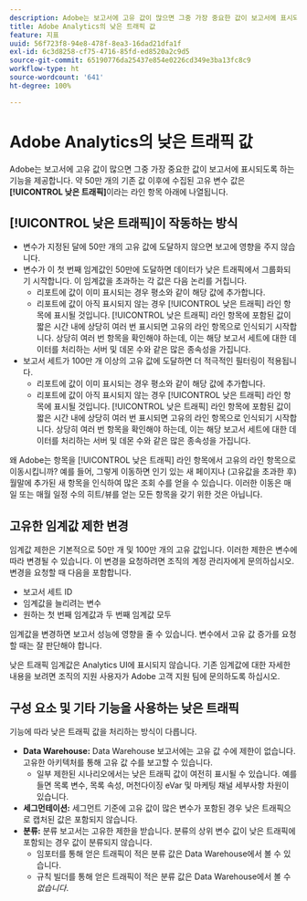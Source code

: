 ```yaml
---
description: Adobe는 보고서에 고유 값이 많으면 그중 가장 중요한 값이 보고서에 표시되도록 하는 기능을 제공합니다.
title: Adobe Analytics의 낮은 트래픽 값
feature: 지표
uuid: 56f723f8-94e8-478f-8ea3-16dad21dfa1f
exl-id: 6c3d8258-cf75-4716-85fd-ed8520a2c9d5
source-git-commit: 65190776da25437e854e0226cd349e3ba13fc8c9
workflow-type: ht
source-wordcount: '641'
ht-degree: 100%

---
```


# Adobe Analytics의 낮은 트래픽 값

Adobe는 보고서에 고유 값이 많으면 그중 가장 중요한 값이 보고서에 표시되도록 하는 기능을 제공합니다. 약 50만 개의 기존 값 이후에 수집된 고유 변수 값은 **[!UICONTROL 낮은 트래픽]**&#x200B;이라는 라인 항목 아래에 나열됩니다.

## [!UICONTROL 낮은 트래픽]이 작동하는 방식

* 변수가 지정된 달에 50만 개의 고유 값에 도달하지 않으면 보고에 영향을 주지 않습니다.
* 변수가 이 첫 번째 임계값인 50만에 도달하면 데이터가 낮은 트래픽에서 그룹화되기 시작합니다. 이 임계값을 초과하는 각 값은 다음 논리를 거칩니다.
   * 리포트에 값이 이미 표시되는 경우 평소와 같이 해당 값에 추가합니다.
   * 리포트에 값이 아직 표시되지 않는 경우 [!UICONTROL 낮은 트래픽] 라인 항목에 표시될 것입니다. [!UICONTROL 낮은 트래픽] 라인 항목에 포함된 값이 짧은 시간 내에 상당히 여러 번 표시되면 고유의 라인 항목으로 인식되기 시작합니다. 상당히 여러 번 항목을 확인해야 하는데, 이는 해당 보고서 세트에 대한 데이터를 처리하는 서버 및 데몬 수와 같은 많은 종속성을 가집니다.
* 보고서 세트가 100만 개 이상의 고유 값에 도달하면 더 적극적인 필터링이 적용됩니다.
   * 리포트에 값이 이미 표시되는 경우 평소와 같이 해당 값에 추가합니다.
   * 리포트에 값이 아직 표시되지 않는 경우 [!UICONTROL 낮은 트래픽] 라인 항목에 표시될 것입니다. [!UICONTROL 낮은 트래픽] 라인 항목에 포함된 값이 짧은 시간 내에 상당히 여러 번 표시되면 고유의 라인 항목으로 인식되기 시작합니다. 상당히 여러 번 항목을 확인해야 하는데, 이는 해당 보고서 세트에 대한 데이터를 처리하는 서버 및 데몬 수와 같은 많은 종속성을 가집니다.

왜 Adobe는 항목을 [!UICONTROL 낮은 트래픽] 라인 항목에서 고유의 라인 항목으로 이동시킵니까? 예를 들어, 그렇게 이동하면 인기 있는 새 페이지나 (고유값을 초과한 후) 월말에 추가된 새 항목을 인식하여 많은 조회 수를 얻을 수 있습니다. 이러한 이동은 매일 또는 매월 일정 수의 히트/뷰를 얻는 모든 항목을 갖기 위한 것은 아닙니다.

## 고유한 임계값 제한 변경

임계값 제한은 기본적으로 50만 개 및 100만 개의 고유 값입니다. 이러한 제한은 변수에 따라 변경될 수 있습니다. 이 변경을 요청하려면 조직의 계정 관리자에게 문의하십시오. 변경을 요청할 때 다음을 포함합니다.

* 보고서 세트 ID
* 임계값을 늘리려는 변수
* 원하는 첫 번째 임계값과 두 번째 임계값 모두

임계값을 변경하면 보고서 성능에 영향을 줄 수 있습니다. 변수에서 고유 값 증가를 요청할 때는 잘 판단해야 합니다.

낮은 트래픽 임계값은 Analytics UI에 표시되지 않습니다. 기존 임계값에 대한 자세한 내용을 보려면 조직의 지원 사용자가 Adobe 고객 지원 팀에 문의하도록 하십시오.

## 구성 요소 및 기타 기능을 사용하는 낮은 트래픽

기능에 따라 낮은 트래픽 값을 처리하는 방식이 다릅니다.

* **Data Warehouse:** Data Warehouse 보고서에는 고유 값 수에 제한이 없습니다. 고유한 아키텍처를 통해 고유 값 수를 보고할 수 있습니다.
   * 일부 제한된 시나리오에서는 낮은 트래픽 값이 여전히 표시될 수 있습니다. 예를 들면 목록 변수, 목록 속성, 머천다이징 eVar 및 마케팅 채널 세부사항 차원이 있습니다.
* **세그먼테이션:** 세그먼트 기준에 고유 값이 많은 변수가 포함된 경우 낮은 트래픽으로 캡처된 값은 포함되지 않습니다.
* **분류:** 분류 보고서는 고유한 제한을 받습니다. 분류의 상위 변수 값이 낮은 트래픽에 포함되는 경우 값이 분류되지 않습니다.
   * 임포터를 통해 얻은 트래픽이 적은 분류 값은 Data Warehouse에서 볼 수 있습니다. <!-- AN-115871 -->
   * 규칙 빌더를 통해 얻은 트래픽이 적은 분류 값은 Data Warehouse에서 볼 수 *없습니다*. <!-- AN-122872 -->

